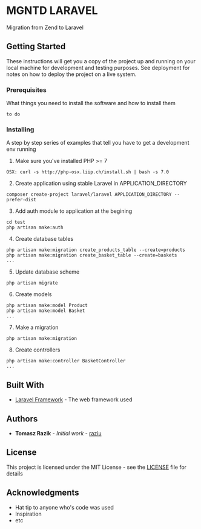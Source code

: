 MGNTD LARAVEL
====
Migration from Zend to Laravel

## Getting Started

These instructions will get you a copy of the project up and running on your local machine for development and testing purposes. 
See deployment for notes on how to deploy the project on a live system.

### Prerequisites

What things you need to install the software and how to install them

```
to do
```

### Installing

A step by step series of examples that tell you have to get a development env running

1. Make sure you've installed PHP >= 7
```
OSX: curl -s http://php-osx.liip.ch/install.sh | bash -s 7.0
```
2. Create application using stable Laravel in APPLICATION_DIRECTORY
```
composer create-project laravel/laravel APPLICATION_DIRECTORY --prefer-dist
```
3. Add auth module to application at the begining
```
cd test
php artisan make:auth
```
4. Create database tables
```
php artisan make:migration create_products_table --create=products
php artisan make:migration create_basket_table --create=baskets
...
```
5. Update database scheme
```
php artisan migrate
```
6. Create models
```
php artisan make:model Product
php artisan make:model Basket
...
```
7. Make a migration
```
php artisan make:migration 
```
8. Create controllers
```
php artisan make:controller BasketController
...
```

## Built With

* [Laravel Framework](https://laravel.com/docs) - The web framework used

## Authors

* **Tomasz Razik** - *Initial work* - [raziu](https://github.com/raziu)

## License

This project is licensed under the MIT License - see the [LICENSE](LICENSE) file for details

## Acknowledgments

* Hat tip to anyone who's code was used
* Inspiration
* etc
